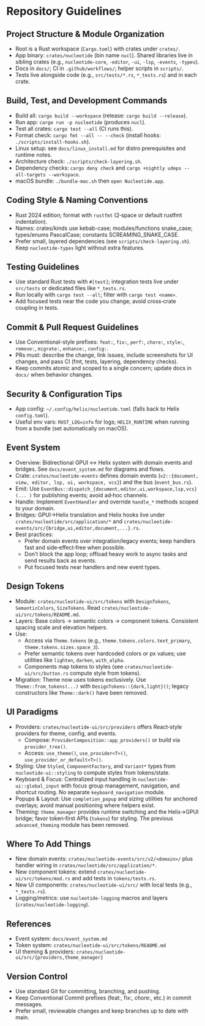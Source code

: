 # Repository Guidelines

## Project Structure & Module Organization
- Root is a Rust workspace (`Cargo.toml`) with crates under `crates/`.
- App binary: `crates/nucleotide` (bin name `nucl`). Shared libraries live in sibling crates (e.g., `nucleotide-core`, `-editor`, `-ui`, `-lsp`, `-events`, `-types`).
- Docs in `docs/`; CI in `.github/workflows/`; helper scripts in `scripts/`.
- Tests live alongside code (e.g., `src/tests/*.rs`, `*_tests.rs`) and in each crate.

## Build, Test, and Development Commands
- Build all: `cargo build --workspace` (release: `cargo build --release`).
- Run app: `cargo run -p nucleotide` (produces `nucl`).
- Test all crates: `cargo test --all` (CI runs this).
- Format check: `cargo fmt --all -- --check` (install hooks: `./scripts/install-hooks.sh`).
- Linux setup: see `docs/linux_install.md` for distro prerequisites and runtime notes.
- Architecture check: `./scripts/check-layering.sh`.
- Dependency checks: `cargo deny check` and `cargo +nightly udeps --all-targets --workspace`.
- macOS bundle: `./bundle-mac.sh` then `open Nucleotide.app`.

## Coding Style & Naming Conventions
- Rust 2024 edition; format with `rustfmt` (2‑space or default rustfmt indentation).
- Names: crates/kinds use kebab-case; modules/functions snake_case; types/enums PascalCase; constants SCREAMING_SNAKE_CASE.
- Prefer small, layered dependencies (see `scripts/check-layering.sh`). Keep `nucleotide-types` light without extra features.

## Testing Guidelines
- Use standard Rust tests with `#[test]`; integration tests live under `src/tests` or dedicated files like `*_tests.rs`.
- Run locally with `cargo test --all`; filter with `cargo test <name>`.
- Add focused tests near the code you change; avoid cross‑crate coupling in tests.

## Commit & Pull Request Guidelines
- Use Conventional-style prefixes: `feat:`, `fix:`, `perf:`, `chore:`, `style:`, `remove:`, `migrate:`, `enhance:`, `config:`.
- PRs must: describe the change, link issues, include screenshots for UI changes, and pass CI (fmt, tests, layering, dependency checks).
- Keep commits atomic and scoped to a single concern; update docs in `docs/` when behavior changes.

## Security & Configuration Tips
- App config: `~/.config/helix/nucleotide.toml` (falls back to Helix `config.toml`).
- Useful env vars: `RUST_LOG=info` for logs; `HELIX_RUNTIME` when running from a bundle (set automatically on macOS).

## Event System
- Overview: Bidirectional GPUI ↔ Helix system with domain events and bridges. See `docs/event_system.md` for diagrams and flows.
- Crate: `crates/nucleotide-events` defines domain events (`v2::{document, view, editor, lsp, ui, workspace, vcs}`) and the bus (`event_bus.rs`).
- Emit: Use `EventBus::dispatch_{document,editor,ui,workspace,lsp,vcs}(... )` for publishing events; avoid ad‑hoc channels.
- Handle: Implement `EventHandler` and override `handle_*` methods scoped to your domain.
- Bridges: GPUI→Helix translation and Helix hooks live under `crates/nucleotide/src/application/*` and `crates/nucleotide-events/src/{bridge,ui,editor,document,...}.rs`.
- Best practices:
  - Prefer domain events over integration/legacy events; keep handlers fast and side‑effect‑free when possible.
  - Don’t block the app loop; offload heavy work to async tasks and send results back as events.
  - Put focused tests near handlers and new event types.

## Design Tokens
- Module: `crates/nucleotide-ui/src/tokens` with `DesignTokens`, `SemanticColors`, `SizeTokens`. Read `crates/nucleotide-ui/src/tokens/README.md`.
- Layers: Base colors → semantic colors → component tokens. Consistent spacing scale and elevation helpers.
- Use:
  - Access via `Theme.tokens` (e.g., `theme.tokens.colors.text_primary`, `theme.tokens.sizes.space_3`).
  - Prefer semantic tokens over hardcoded colors or px values; use utilities like `lighten`, `darken`, `with_alpha`.
  - Components map tokens to styles (see `crates/nucleotide-ui/src/button.rs` compute style from tokens).
- Migration: Theme now uses tokens exclusively. Use `Theme::from_tokens(...)` with `DesignTokens::{dark,light}()`; legacy constructors like `Theme::dark()` have been removed.

## UI Paradigms
- Providers: `crates/nucleotide-ui/src/providers` offers React‑style providers for theme, config, and events.
  - Compose: `ProviderComposition::app_providers()` or build via `provider_tree()`.
  - Access: `use_theme()`, `use_provider<T>()`, `use_provider_or_default<T>()`.
- Styling: Use `Styled`, `ComponentFactory`, and `Variant*` types from `nucleotide-ui::styling` to compute styles from tokens/state.
- Keyboard & Focus: Centralized input handling in `nucleotide-ui::global_input` with focus group management, navigation, and shortcut routing. No separate `keyboard_navigation` module.
- Popups & Layout: Use `completion_popup` and sizing utilities for anchored overlays; avoid manual positioning where helpers exist.
- Theming: `theme_manager` provides runtime switching and the Helix→GPUI bridge; favor token‑first APIs (`tokens`) for styling. The previous `advanced_theming` module has been removed.

## Where To Add Things
- New domain events: `crates/nucleotide-events/src/v2/<domain>/` plus handler wiring in `crates/nucleotide/src/application/*`.
- New component tokens: extend `crates/nucleotide-ui/src/tokens/mod.rs` and add tests in `tokens/tests.rs`.
- New UI components: `crates/nucleotide-ui/src/` with local tests (e.g., `*_tests.rs`).
- Logging/metrics: use `nucleotide-logging` macros and layers (`crates/nucleotide-logging`).

## References
- Event system: `docs/event_system.md`
- Token system: `crates/nucleotide-ui/src/tokens/README.md`
- UI theming & providers: `crates/nucleotide-ui/src/{providers,theme_manager}`

## Version Control
- Use standard Git for committing, branching, and pushing.
- Keep Conventional Commit prefixes (feat:, fix:, chore:, etc.) in commit messages.
- Prefer small, reviewable changes and keep branches up to date with main.
